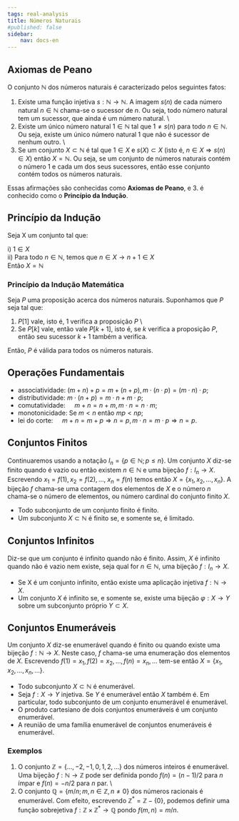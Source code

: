 ```yaml
---
tags: real-analysis
title: Números Naturais
#published: false
sidebar:
    nav: docs-en
---
```


## Axiomas de Peano

$\mathrm{O}$ conjunto $\mathbb{N}$ dos números naturais é caracterizado pelos seguintes fatos:

1. Existe uma função injetiva $s: \mathbb{N} \rightarrow \mathbb{N}$. A imagem $s(n)$ de cada número natural $n \in \mathbb{N}$ chama-se o sucessor de $n$. Ou seja, todo número natural tem um sucessor, que ainda é um número natural. \
2. Existe um único número natural $1 \in \mathbb{N}$ tal que $1 \neq s(n)$ para todo $n \in \mathbb{N}$. Ou seja, existe um único número natural 1 que não é sucessor de nenhum outro. \
3. Se um conjunto $X \subset \mathbb{N}$ é tal que $1 \in X$ e $s(X) \subset X$ (isto é, $n \in X \Rightarrow s(n) \in X)$ então $X=\mathbb{N}$. Ou seja, se um conjunto de números naturais contém o número 1 e cada um dos seus sucessores, então esse conjunto contém todos os números naturais.

Essas afirmações são conhecidas como **Axiomas de Peano**, e 3. é conhecido como o **Princípio da Indução**.

## Princípio da Indução

Seja X um conjunto tal que:

i) $1 \in X$ \
ii) Para todo $n \in \mathbb{N}$, temos que $n \in X \rightarrow n + 1 \in X$ \
Então $X = \mathbb{N}$

### Princípio da Indução Matemática

Seja $P$ uma proposição acerca dos números naturais. Suponhamos que $P$ seja tal que:

1. $P[1]$ vale, isto é, 1 verifica a proposição $P$ \
2. Se $P[k]$ vale, então vale $P[k+1]$, isto é, se $k$ verifica a proposição $P$, então seu sucessor $k+1$ também a verifica.

Então, $P$ é válida para todos os números naturais.

## Operações Fundamentais

- associatividade: $(m+n)+p=m+(n+p), m \cdot(n \cdot p)=(m \cdot n) \cdot p$;
- distributividade: $m \cdot(n+p)=m \cdot n+m \cdot p$;
- comutatividade: $\quad m+n=n+m, m \cdot n=n \cdot m$;
- monotonicidade: Se $m < n \text{ então } mp < np$;
- lei do corte: $\quad m+n=m+p \Rightarrow n=p, m \cdot n=m \cdot p \Rightarrow n=p$.

## Conjuntos Finitos

Continuaremos usando a notação $I_n=\{p \in \mathbb{N} ; p \leq n\}$.
Um conjunto $X$ diz-se finito quando é vazio ou então existem $n \in \mathbb{N}$ e uma bijeção $f: I_n \rightarrow X$. Escrevendo $x_1=f(1), x_2=f(2), \ldots$, $x_n=f(n)$ temos então $X= \{x_1, x_2, \ldots, x_n \}$. A bijeção $f$ chama-se uma contagem dos elementos de $X$ e o número $n$ chama-se o número de elementos, ou número cardinal do conjunto finito $X$.

- Todo subconjunto de um conjunto finito é finito.
- Um subconjunto $X \subset \mathbb{N}$ é finito se, e somente se, é limitado.

## Conjuntos Infinitos

Diz-se que um conjunto é infinito quando não é finito. Assim, $X$ é infinito quando não é vazio nem existe, seja qual for $n \in \mathbb{N}$, uma bijeção $f: I_n \rightarrow X$.

- Se X é um conjunto infinito, então existe uma aplicação injetiva $f: \mathbb{N} \rightarrow X$.
- Um conjunto $X$ é infinito se, e somente se, existe uma bijeção $\varphi: X \rightarrow Y$ sobre um subconjunto próprio $Y \subset X$.

## Conjuntos Enumeráveis

Um conjunto $X$ diz-se enumerável quando é finito ou quando existe uma bijeção $f: \mathbb{N} \rightarrow X$. Neste caso, $f$ chama-se uma enumeração dos elementos de $X$. Escrevendo $f(1)=x_1, f(2)=x_2, \ldots, f(n)=x_n, \ldots$ tem-se então $X=\{ x_1, x_2, \ldots, x_n, \ldots \}$.

- Todo subconjunto $X \subset \mathbb{N}$ é enumerável.
- Seja $f: X \rightarrow Y$ injetiva. Se $Y$ é enumerável então $X$ também é. Em particular, todo subconjunto de um conjunto enumerável é enumerável.
- O produto cartesiano de dois conjuntos enumeráveis é um conjunto enumerável.
- A reunião de uma família enumerável de conjuntos enumeráveis é enumerável.

### Exemplos

1. O conjunto $\mathbb{Z}=\{\ldots,-2,-1,0,1,2, \ldots\}$ dos números inteiros é enumerável. Uma bijeção $f: \mathbb{N} \rightarrow \mathbb{Z}$ pode ser definida pondo $f(n)=(n-1) / 2$ para $n$ ímpar e $f(n)=-n / 2$ para $n$ par. \
2. O conjunto $\mathbb{Q}=\{m / n ; m, n \in \mathbb{Z}, n \neq 0\}$ dos números racionais é enumerável. Com efeito, escrevendo $\mathbb{Z}^* = \mathbb{Z} - \{0\}$, podemos definir uma função sobrejetiva $f: \mathbb{Z} \times \mathbb{Z}^* \rightarrow \mathbb{Q}$ pondo $f(m, n)=m / n$.
